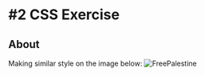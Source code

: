 # #2 CSS Exercise

## About <a name = "about"></a>
Making similar style on the image below:
![FreePalestine](/résultat-final.png)